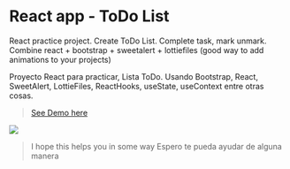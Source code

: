 # React app - ToDo List
React practice project. Create ToDo List. Complete task, mark unmark.
Combine react + bootstrap + sweetalert + lottiefiles (good way to add animations to your projects)

Proyecto React para practicar, Lista ToDo.
Usando Bootstrap, React, SweetAlert, LottieFiles, ReactHooks, useState, useContext entre otras cosas.

>
>[See Demo here](https://theneocosmic.github.io/ReactTodoProject/)
>
<img src="https://github.com/theneocosmic/ReactTodoProject/blob/main/src/assets/screenshot/ReactToDo.gif"/>


>I hope this helps you in some way
>Espero te pueda ayudar de alguna manera
